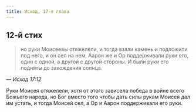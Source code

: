 ```yaml
---
title: Исход, 17-я глава
---
```


## 12-й стих

> но руки Моисеевы отяжелели, и тогда взяли камень и подложили под него, и он сел на нем,
> Аарон же и Ор поддерживали руки его, один с одной, а другой с другой стороны.
> И были руки его подняты до захождения солнца.

— <cite>Исход&nbsp;17:12</cite>

Руки Моисея отяжелели, хотя от этого зависела победа в войне всего Божьего народа,
но Бог вместо того чтобы дать силы рукам Моисея дал им устать, и тогда Моисей сел,
а Ор и Аарон поддерживали его руки. 
